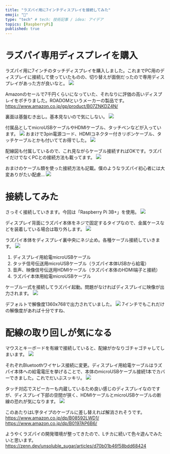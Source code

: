 ```yaml
---
title: "ラズパイ用に7インチディスプレイを接続してみた"
emoji: "🍓"
type: "tech" # tech: 技術記事 / idea: アイデア
topics: [RaspberryPi]
published: true
---
```

# ラズパイ専用ディスプレイを購入

ラズパイ用に7インチのタッチディスプレイを購入しました。これまでPC用のディスプレイに接続して使っていたものの、切り替えが面倒だったので専用ディスプレイがあった方が良いなと。
![](https://storage.googleapis.com/zenn-user-upload/vf9cvn0tvgxitz6n2qnrravm6wo8)

Amazonのセールで7千円くらいになっていた、それなりに評価の高いディスプレイをポチりました。ROADOMというメーカーの製品です。
https://www.amazon.co.jp/gp/product/B07ZNKDZ4N/

裏面は基盤むき出し。基本見ないので気にしない。
![](https://storage.googleapis.com/zenn-user-upload/n87tfvdv96eoqhapbiw0hu7tbdwg)

付属品としてmicroUSBケーブルやHDMIケーブル、タッチペンなどが入っています。
![](https://storage.googleapis.com/zenn-user-upload/syl0xtft0ewcng3th69ceqpnkiil)
おまけで3pin電源コード、HDMIコネクター付きリボンケーブル、タッチケーブルとかも付いててお得でした。
![](https://storage.googleapis.com/zenn-user-upload/r25s17v532wzxuk52xwfyql2trhf)

配線図も付属しているので、これ見ながらケーブル接続すればOKです。ラズパイだけでなくPCとの接続方法も載ってます。
![](https://storage.googleapis.com/zenn-user-upload/mqpljiulil6j17scfps0bna93mr5)

おまけのケーブル類を使った接続方法も記載。僕のようなラズパイ初心者には大変ありがたい配慮…
![](https://storage.googleapis.com/zenn-user-upload/mbbii6qevb35pfg7w4ozdzmrz3iu)

# 接続してみた
さっそく接続していきます。今回は「Raspberry Pi 3B+」を使用。
![](https://storage.googleapis.com/zenn-user-upload/6flz8qcdau6ojsblsg756hn8iyv3)

ディスプレイ背面にラズパイ本体をネジで固定するタイプなので、金属ケースなどを装着している場合は取り外します。
![](https://storage.googleapis.com/zenn-user-upload/c54ckaqqy99jm41dcap12gwziwy8)

ラズパイ本体をディスプレイ裏中央にネジ止め。各種ケーブル接続していきます。
![](https://storage.googleapis.com/zenn-user-upload/isetsjw6qcdefmgedlfcps0gh9a7)
1. ディスプレイ用給電microUSBケーブル
2. タッチ信号伝送用microUSBケーブル（ラズパイ本体USBから給電）
3. 音声、映像信号伝送用HDMIケーブル（ラズパイ本体のHDMI端子と接続）
4. ラズパイ本体用給電microUSBケーブル

ケーブル一式を接続してラズパイ起動。問題がなければディスプレイに映像が出力されます。
![](https://storage.googleapis.com/zenn-user-upload/klyup34qh0y8tkva6dtp69aqnz28)

デフォルトで解像度1360x768で出力されていました。
![](https://storage.googleapis.com/zenn-user-upload/4t0trjnv6v1jfz1i5mla0xjwfs0r)
7インチでもこれだけの解像度があれば十分ですね、

# 配線の取り回しが気になる
マウスとキーボードを有線で接続していると、配線がかなりゴチャゴチャしてしまいます。
![](https://storage.googleapis.com/zenn-user-upload/bet3n7qb53d8eg4sosojuyf12e0c)

それぞれBluetoothワイヤレス接続に変更。ディスプレイ用給電ケーブルはラズパイ本体への給電電圧を挙げることで、本体のmicroUSBケーブル接続1本でカバーできました。これでだいぶスッキリ。
![](https://storage.googleapis.com/zenn-user-upload/uunmrvwn85k6xn1q4zgdjcxg5alt)

タッチ対応でスピーカーも内蔵しているため良い感じのディスプレイなのですが、ディスプレイ下部の空間が狭く、HDMIケーブルとmicroUSBケーブルの断線の恐れが気になります。
![](https://storage.googleapis.com/zenn-user-upload/w6wo519v99wlhigtyrj39jsiokfu)

このあたりはL字タイプのケーブルに差し替えれば解消されそうです。
https://www.amazon.co.jp/dp/B08592LWD1/
https://www.amazon.co.jp/dp/B0197AP6B6/

ようやくラズパイの開発環境が整ってきたので、Lチカに続いて色々遊んでみたいと思います。
https://zenn.dev/unsoluble_sugar/articles/d70b01b46f58bdd68424
